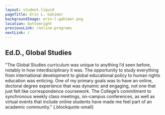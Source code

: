 ```yaml
---
layout: student.liquid
pageTitle: Erin L. Gahimer
backgroundImage: erin-l-gahimer.png
location: bottomright
previousLink: /online-programs
nextLink: /
---
```


## Ed.D., Global Studies 

"The Global Studies curriculum was unique to anything I’d seen before, notably in how interdisciplinary it was. The opportunity to study everything from international development to global educational policy to human rights education was enticing. One of my primary goals was to have an online, doctoral degree experience that was dynamic and engaging, not one that just felt like correspondence coursework. The College’s commitment to synchronous weekly class meetings, on-campus conferences, as well as virtual events that include online students have made me feel part of an academic community." {.blockquote-small}
